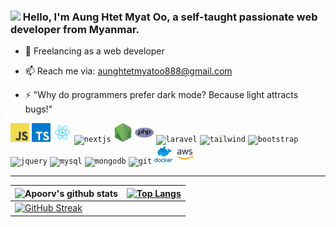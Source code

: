 ### <img src="https://github.com/TheDudeThatCode/TheDudeThatCode/blob/master/Assets/Developer.gif" width="45" /> Hello, I'm Aung Htet Myat Oo, a self-taught passionate web developer from Myanmar.

- 💼 Freelancing as a web developer

- 📫 Reach me via: [aunghtetmyatoo888@gmail.com](mailto:aunghtetmyatoo888@gmail.com)

- ⚡ "Why do programmers prefer dark mode? Because light attracts bugs!"

<code><img height="30" alt="javascript" src="https://raw.githubusercontent.com/github/explore/80688e429a7d4ef2fca1e82350fe8e3517d3494d/topics/javascript/javascript.png"></code>
<code><img height="30" alt="typescript" src="https://raw.githubusercontent.com/github/explore/80688e429a7d4ef2fca1e82350fe8e3517d3494d/topics/typescript/typescript.png"></code>
<code><img height="30" alt="react" src="https://raw.githubusercontent.com/github/explore/80688e429a7d4ef2fca1e82350fe8e3517d3494d/topics/react/react.png"></code>
<code><img height="30" alt="nextjs" src="https://raw.githubusercontent.com/danielcranney/readme-generator/main/public/icons/skills/nextjs-colored.svg"></code>
<code><img height="30" alt="nodejs" src="https://raw.githubusercontent.com/github/explore/80688e429a7d4ef2fca1e82350fe8e3517d3494d/topics/nodejs/nodejs.png"></code>
<code><img height="30" alt="php" src="https://raw.githubusercontent.com/github/explore/80688e429a7d4ef2fca1e82350fe8e3517d3494d/topics/php/php.png"></code>
<code><img height="30" alt="laravel" src="https://github.com/laravel/art/raw/master/logo-mark/5%20svg/3%20rgb/1%20Full%20Color/laravel-mark-rgb-red.svg"></code>
<code><img height="30" alt="tailwind" src="https://raw.githubusercontent.com/danielcranney/readme-generator/main/public/icons/skills/tailwindcss-colored.svg"></code>
<code><img height="30" alt="bootstrap" src="https://raw.githubusercontent.com/danielcranney/readme-generator/main/public/icons/skills/bootstrap-colored.svg"></code>
<code><img height="30" alt="jquery" src="https://raw.githubusercontent.com/danielcranney/readme-generator/main/public/icons/skills/jquery-colored.svg"></code>
<code><img height="30" alt="mysql" src="https://raw.githubusercontent.com/danielcranney/readme-generator/main/public/icons/skills/mysql-colored.svg"></code>
<code><img height="30" alt="mongodb" src="https://raw.githubusercontent.com/danielcranney/readme-generator/main/public/icons/skills/mongodb-colored.svg"></code>
<code><img height="30" alt="git" src="https://raw.githubusercontent.com/danielcranney/readme-generator/main/public/icons/skills/git-colored.svg"></code>
<code><img height="30" alt="docker" src="https://raw.githubusercontent.com/github/explore/80688e429a7d4ef2fca1e82350fe8e3517d3494d/topics/docker/docker.png"></code>
<code><img height="30" alt="aws" src="https://raw.githubusercontent.com/github/explore/80688e429a7d4ef2fca1e82350fe8e3517d3494d/topics/aws/aws.png"></code>

---

| ![Apoorv's github stats](https://github-readme-stats.vercel.app/api?username=aunghtetmyatoo&show_icons=true&theme=chartreuse-dark&text_color=#6BD600&icon_color=#6BD600&border_color=#6BD600)           | [![Top Langs](https://github-readme-stats.vercel.app/api/top-langs/?username=aunghtetmyatoo&layout=donut&hide=css,html&theme=chartreuse-dark&text_color=#6BD600&icon_color=#6BD600&border_color=#6BD600)](https://github.com/aunghtetmyatoo/github-readme-stats) |
| ------------------------------------------------------------------------------------------------------------------------------------------------------------------------------------------------------- | ---------------------------------------------------------------------------------------------------------------------------------------------------------------------------------------------------------------------------------------------------------------- |
| [![GitHub Streak](https://github-readme-streak-stats.herokuapp.com/?user=aunghtetmyatoo&theme=chartreuse-dark&text_color=#6BD600&icon_color=#6BD600&border_color=#6BD600)](https://git.io/streak-stats) |
